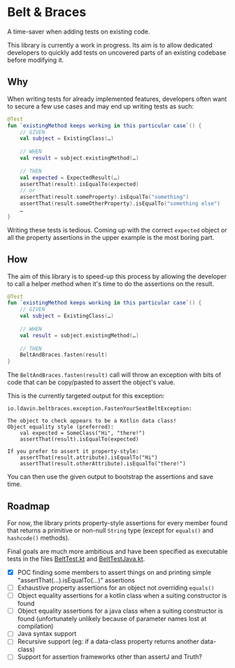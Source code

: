 # Belt & Braces

A time-saver when adding tests on existing code.

This library is currently a work in progress.
Its aim is to allow dedicated developers to quickly add tests on uncovered parts of an existing codebase before modifying it.

## Why
When writing tests for already implemented features, developers often want to secure a few use cases and may end up writing tests as such:

```kotlin
@Test
fun `existingMethod keeps working in this particular case`() {
    // GIVEN
    val subject = ExistingClass(…)
    
    // WHEN
    val result = subject.existingMethod(…)
    
    // THEN
    val expected = ExpectedResult(…)
    assertThat(result).isEqualTo(expected)
    // or
    assertThat(result.someProperty).isEqualTo("something")
    assertThat(result.someOtherProperty).isEqualTo("something else")
    …
}
```

Writing these tests is tedious. Coming up with the correct `expected` object or all the property assertions in the upper example is the most boring part.

## How
The aim of this library is to speed-up this process by allowing the developer to call a helper method when it's time to do the assertions on the result.

```kotlin
@Test
fun `existingMethod keeps working in this particular case`() {
    // GIVEN
    val subject = ExistingClass(…)
    
    // WHEN
    val result = subject.existingMethod(…)
    
    // THEN
    BeltAndBraces.fasten(result)
}
```

The `BeltAndBraces.fasten(result)` call will throw an exception with bits of code that can be copy/pasted to assert the object's value.

This is the currently targeted output for this exception:

```
io.ldavin.beltbraces.exception.FastenYourSeatBeltException: 

The object to check appears to be a Kotlin data class!
Object equality style (preferred):
    val expected = SomeClass("Hi", "there!")
    assertThat(result).isEqualTo(expected)

If you prefer to assert it property-style:
    assertThat(result.attribute).isEqualTo("Hi")
    assertThat(result.otherAttribute).isEqualTo("there!")
```

You can then use the given output to bootstrap the assertions and save time.

## Roadmap
For now, the library prints property-style assertions for every member found that returns a primitive or non-null `String` type (except for `equals()` and `hashcode()` methods).

Final goals are much more ambitious and have been specified as executable tests in the files [BeltTest.kt](src/test/kotlin/io/ldavin/beltbraces/BeltTest.kt) and [BeltTestJava.kt](src/test/kotlin/io/ldavin/beltbraces/BeltTestJava.kt).

- [x] POC finding some members to assert things on and printing simple "assertThat(…).isEqualTo(…)" assertions
- [ ] Exhaustive property assertions for an object not overriding `equals()`
- [ ] Object equality assertions for a kotlin class when a suiting constructor is found
- [ ] Object equality assertions for a java class when a suiting constructor is found (unfortunately unlikely because of parameter names lost at compilation)
- [ ] Java syntax support
- [ ] Recursive support (eg: if a data-class property returns another data-class)
- [ ] Support for assertion frameworks other than assertJ and Truth?